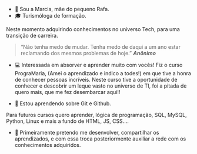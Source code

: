 - 🖖 Sou a Marcia, mãe do pequeno Rafa.
- :mortar_board: Turismóloga de formação. 

Neste momento adquirindo conhecimentos no universo Tech, para uma transição de carreira.
> “Não tenha medo de mudar. 
> Tenha medo de daqui a um ano estar reclamando dos mesmos problemas de hoje.” _**Anônimo**_
- :computer: Interessada em absorver  e aprender  muito com vocês! 
Fiz o curso PrograMaria, (Amei o aprendizado e indico a todes!) em que tive a honra de conhecer pessoas incríveis. Neste curso tive a oportunidade de conhecer e descobrir um leque vasto no universo de TI, foi a pitada de quero mais, que me fez desembarcar aqui!!

- :beginner: Estou aprendendo sobre  Git e Github.

Para  futuros cursos  quero aprender, lógica de programação, SQL, MySQL, Python, Linux e mais a fundo de HTML, JS, CSS....

- :handshake: Primeiramente pretendo me desenvolver, compartilhar os aprendizados, e com essa troca posteriormente auxiliar a rede com os conhecimentos adquiridos.


<!---
Marcia-Soares/Marcia-Soares is a ✨ special ✨ repository because its `README.md` (this file) appears on your GitHub profile.
You can click the Preview link to take a look at your changes.
--->
